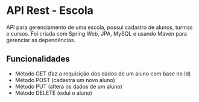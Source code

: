# API Rest - Escola
API para gerenciamento de uma escola, possui cadastro de alunos, turmas e cursos.
Foi criada com Spring Web, JPA, MySQL e usando Maven para gerenciar as dependências.

## Funcionalidades
- Método GET (faz a requisição dos dados de um aluno com base no Id)
- Método POST (cadastra um novo aluno)
- Método PUT (altera os dados de um aluno)
- Método DELETE (exlui o aluno)
